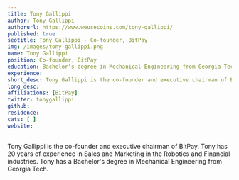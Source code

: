 ```yaml
---
title: Tony Gallippi
author: Tony Gallippi
authorurl: https://www.weusecoins.com/tony-gallippi/
published: true
seotitle: Tony Gallippi - Co-founder, BitPay
img: /images/tony-gallippi.png
name: Tony Gallippi
position: Co-founder, BitPay
education: Bachelor's degree in Mechanical Engineering from Georgia Tech
experience: 
short_desc: Tony Gallippi is the co-founder and executive chairman of Bitpay.
long_desc: 
affiliations: [BitPay]
twitter: tonygallippi
github: 
residence: 
cats: [ ]
website: 
---
```

Tony Gallippi is the co-founder and executive chairman of BitPay. Tony has 20 years of experience in Sales and Marketing in the Robotics and Financial industries. Tony has a Bachelor's degree in Mechanical Engineering from Georgia Tech.
